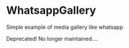 # WhatsappGallery
Simple example of media gallery like whatsapp

Deprecated! No longer maintained....
